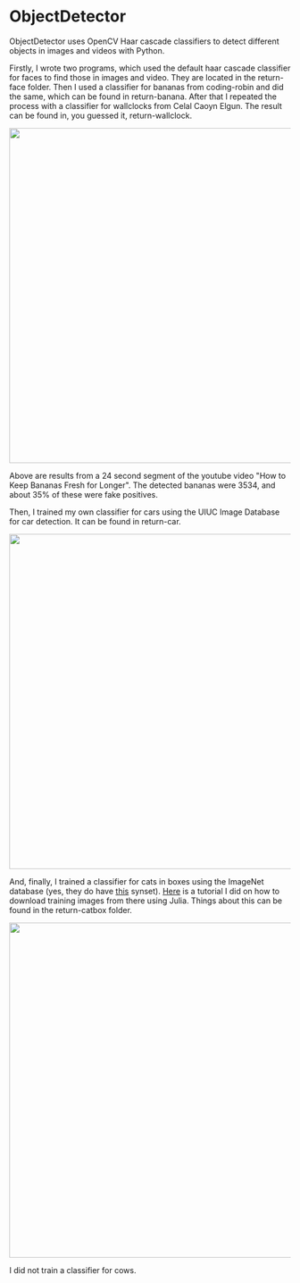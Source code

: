 # ObjectDetector

ObjectDetector uses OpenCV Haar cascade classifiers to detect different objects in images and videos with Python. 

Firstly, I wrote two programs, which used the default haar cascade classifier for faces to find those in images and video. They are located in the return-face folder. Then I used a classifier for bananas from coding-robin and did the same, which can be found in return-banana. After that I repeated the process with a classifier for wallclocks from Celal Caoyn Elgun. The result can be found in, you guessed it, return-wallclock.

<img src= "imgur.com/a/8nyWp4K" width="600">

Above are results from a 24 second segment of the youtube video "How to Keep Bananas Fresh for Longer". The detected bananas were 3534, and about 35% of these were fake positives.

Then, I trained my own classifier for cars using the UIUC Image Database for car detection. It can be found in return-car. 

<img src= "https://s22.postimg.org/m2hz7fj9t/cars.png" width="600">

And, finally, I trained a classifier for cats in boxes using the ImageNet database (yes, they do have [this](http://www.image-net.org/synset?wnid=n02982515) synset). [Here](https://www.youtube.com/watch?v=FUmQihwrO1g) is a tutorial I did on how to download training images from there using Julia. Things about this can be found in the return-catbox folder.

<img src= "https://s22.postimg.org/uu24vdult/catsinboxes.png" width="600">

I did not train a classifier for cows.

